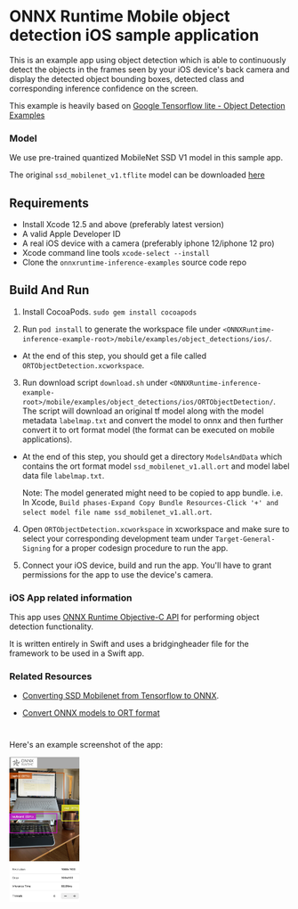 # ONNX Runtime Mobile object detection iOS sample application

This is an example app using object detection which is able to continuously detect the objects in the frames seen by your iOS device's back camera and display the detected object bounding boxes, detected class and corresponding inference confidence on the screen.

This example is heavily based on [Google Tensorflow lite - Object Detection Examples](https://github.com/tensorflow/examples/)

### Model
We use pre-trained quantized MobileNet SSD V1 model in this sample app. 

The original `ssd_mobilenet_v1.tflite` model can be downloaded [here](https://www.tensorflow.org/lite/examples/object_detection/overview#get_started)

## Requirements
- Install Xcode 12.5 and above (preferably latest version)
- A valid Apple Developer ID
- A real iOS device with a camera (preferably iphone 12/iphone 12 pro)
- Xcode command line tools `xcode-select --install`
- Clone the `onnxruntime-inference-examples` source code repo

## Build And Run

1. Install CocoaPods. `sudo gem install cocoapods`

2. Run `pod install` to generate the workspace file under `<ONNXRuntime-inference-example-root>/mobile/examples/object_detections/ios/`. 
- At the end of this step, you should get a file called `ORTObjectDetection.xcworkspace`.

3. Run download script `download.sh` under `<ONNXRuntime-inference-example-root>/mobile/examples/object_detections/ios/ORTObjectDetection/`. The script will download an original tf model along with the model metadata `labelmap.txt` and convert the model to onnx and then further convert it to ort format model (the format can be executed on mobile applications).
- At the end of this step, you should get a directory `ModelsAndData` which contains the ort format model `ssd_mobilenet_v1.all.ort` and model label data file `labelmap.txt`.

    Note: The model generated might need to be copied to app bundle. i.e. In Xcode, `Build phases-Expand Copy Bundle Resources-Click '+' and select model file name ssd_mobilenet_v1.all.ort`.

4. Open `ORTObjectDetection.xcworkspace` in xcworkspace and make sure to select your corresponding development team under `Target-General-Signing` for a proper codesign procedure to run the app.

5. Connect your iOS device, build and run the app. You'll have to grant permissions for the app to use the device's camera.

### iOS App related information

This app uses [ONNX Runtime Objective-C API](https://www.onnxruntime.ai/docs/reference/api/objectivec-api.html) for performing object detection functionality.

It is written entirely in Swift and uses a bridgingheader file for the framework to be used in a Swift app.

### Related Resources
- [Converting SSD Mobilenet from Tensorflow to ONNX](https://github.com/onnx/tensorflow-onnx/blob/master/tutorials/ConvertingSSDMobilenetToONNX.ipynb). 

- [Convert ONNX models to ORT format](https://www.onnxruntime.ai/docs/how-to/mobile/model-conversion.html#converting-onnx-models-to-ort-format)

#
Here's an example screenshot of the app:

<img width=25% src="images/ios_screenshot_objdetect.jpg" alt="App Screenshot" />
